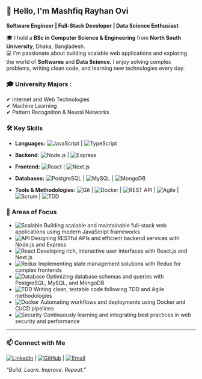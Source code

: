 ## 👋 Hello, I'm Mashfiq Rayhan Ovi

**Software Engineer | Full-Stack Developer | Data Science Enthusiast**

🎓 I hold a **BSc in Computer Science & Engineering** from **North South University**, Dhaka, Bangladesh.  
💻 I'm passionate about building scalable web applications and exploring the world of **Softwares** and **Data Science**. I enjoy solving complex problems, writing clean code, and learning new technologies every day.

### 🎓 University Majors :
✔ Internet and Web Technologies  
✔ Machine Learning  
✔ Pattern Recognition & Neural Networks  

### 🛠️ Key Skills

- **Languages:** 
![JavaScript](https://img.shields.io/badge/JavaScript-F7DF1E?style=flat&logo=javascript&logoColor=black) |
![TypeScript](https://img.shields.io/badge/TypeScript-3178C6?style=flat&logo=typescript&logoColor=white)
  
- **Backend:**
![Node.js](https://img.shields.io/badge/Node.js-339933?style=flat&logo=node.js&logoColor=white) |
![Express](https://img.shields.io/badge/Express.js-000000?style=flat&logo=express&logoColor=white)
  
- **Frontend:** 
![React](https://img.shields.io/badge/React-61DAFB?style=flat&logo=react&logoColor=black) |
![Next.js](https://img.shields.io/badge/Next.js-000000?style=flat&logo=next.js&logoColor=white)
  
- **Databases:** 
![PostgreSQL](https://img.shields.io/badge/PostgreSQL-316192?style=flat&logo=postgresql&logoColor=white) |
![MySQL](https://img.shields.io/badge/MySQL-4479A1?style=flat&logo=mysql&logoColor=white) |
![MongoDB](https://img.shields.io/badge/MongoDB-47A248?style=flat&logo=mongodb&logoColor=white)
  
- **Tools & Methodologies:** 
![Git](https://img.shields.io/badge/Git-F05032?style=flat&logo=git&logoColor=white) |
![Docker](https://img.shields.io/badge/Docker-2496ED?style=flat&logo=docker&logoColor=white) |
![REST API](https://img.shields.io/badge/REST_API-000000?style=flat&logo=rest&logoColor=white) |
![Agile](https://img.shields.io/badge/Agile-F05032?style=flat&logo=agile-innosoft&logoColor=white) |
![Scrum](https://img.shields.io/badge/Scrum-6DB33F?style=flat&logo=scrumalliance&logoColor=white) |
![TDD](https://img.shields.io/badge/TDD-008080?style=flat&logo=testing-library&logoColor=white)


### 🔧 Areas of Focus

- ![Scalable](https://img.shields.io/badge/Scalable-WebApps-blue?style=flat&logo=webassembly) Building scalable and maintainable full-stack web applications using modern JavaScript frameworks  
- ![API](https://img.shields.io/badge/RESTful-APIs-lightgrey?style=flat&logo=swagger&logoColor=black) Designing RESTful APIs and efficient backend services with Node.js and Express  
- ![React](https://img.shields.io/badge/React-UI-61DAFB?style=flat&logo=react&logoColor=black) Developing rich, interactive user interfaces with React.js and Next.js  
- ![Redux](https://img.shields.io/badge/State-Management-764ABC?style=flat&logo=redux&logoColor=white) Implementing state management solutions with Redux for complex frontends  
- ![Database](https://img.shields.io/badge/Databases-PostgreSQL-316192?style=flat&logo=postgresql&logoColor=white) Optimizing database schemas and queries with PostgreSQL, MySQL, and MongoDB  
- ![TDD](https://img.shields.io/badge/Test-Driven_Development-008080?style=flat&logo=testing-library&logoColor=white) Writing clean, testable code following TDD and Agile methodologies  
- ![Docker](https://img.shields.io/badge/Docker-Containerization-2496ED?style=flat&logo=docker&logoColor=white) Automating workflows and deployments using Docker and CI/CD pipelines  
- ![Security](https://img.shields.io/badge/Web-Security-ff69b4?style=flat&logo=owasp&logoColor=white) Continuously learning and integrating best practices in web security and performance

---

### 📫 Connect with Me

[![LinkedIn](https://img.shields.io/badge/-LinkedIn-0A66C2?style=flat-square&logo=linkedin&logoColor=white)](https://www.linkedin.com/in/mashfiq-rayhan/)    |    [![GitHub](https://img.shields.io/badge/-GitHub-181717?style=flat-square&logo=github&logoColor=white)](https://github.com/mashfiq-rayhan)    |    [![Email](https://img.shields.io/badge/-Email-D14836?style=flat-square&logo=gmail&logoColor=white)](mailto:mashfiq.rayhan.ovi@gmail.com)

_“Build. Learn. Improve. Repeat.”_
